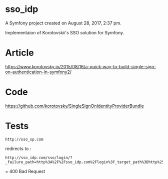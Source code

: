 sso_idp
=======

A Symfony project created on August 28, 2017, 2:37 pm.

Implementaion of Korotovskii's SSO solution for Symfony.

# Article

https://www.korotovsky.io/2015/08/16/a-quick-way-to-build-single-sign-on-authentication-in-symfony2/

# Code

https://github.com/korotovsky/SingleSignOnIdentityProviderBundle

# Tests

    http://sso_sp.com
    
redirects to :
    
    http://sso_idp.com/sso/login/?_failure_path=http%3A%2F%2Fsso_idp.com%2Flogin%3F_target_path%3Dhttp%253A%252F%252Fsso_sp.com%252F%253F_hash%253DttPs2J9pbQNgpfUYnxo3Ck5gA6%25252FQALXI55VpPifB3rs%25253D&_target_path=http%3A%2F%2Fsso_sp.com%2Fotp%2Fvalidate%2F%3F_target_path%3Dhttp%253A%252F%252Fsso_sp.com%252F%253F_hash%253DttPs2J9pbQNgpfUYnxo3Ck5gA6%25252FQALXI55VpPifB3rs%25253D&service=consumer1&_hash=MeNs3iqXbuI72lc6sxYXmbz9zFX3NvJMK%2BocvFfwkdA%3D
    
= 400 Bad Request

